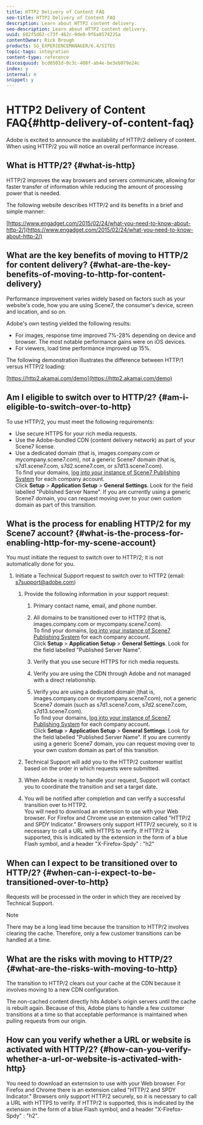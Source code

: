 ```yaml
---
title: HTTP2 Delivery of Content FAQ
seo-title: HTTP2 Delivery of Content FAQ
description: Learn about HTTP2 content delivery.
seo-description: Learn about HTTP2 content delivery.
uuid: 682f5d62-c73f-462c-9de0-9f6a8574225a
contentOwner: Rick Brough
products: SG_EXPERIENCEMANAGER/6.4/SITES
topic-tags: integration
content-type: reference
discoiquuid: bcd0501d-0c3c-408f-ab4e-be3eb079e24c
index: y
internal: n
snippet: y
---
```


# HTTP2 Delivery of Content FAQ{#http-delivery-of-content-faq}

Adobe is excited to announce the availability of HTTP/2 delivery of content. When using HTTP/2 you will notice an overall performance increase.

## What is HTTP/2? {#what-is-http}

HTTP/2 improves the way browsers and servers communicate, allowing for faster transfer of information while reducing the amount of processing power that is needed.

The following website describes HTTP/2 and its benefits in a brief and simple manner:

[https://www.engadget.com/2015/02/24/what-you-need-to-know-about-http-2/](https://www.engadget.com/2015/02/24/what-you-need-to-know-about-http-2/)

## What are the key benefits of moving to HTTP/2 for content delivery? {#what-are-the-key-benefits-of-moving-to-http-for-content-delivery}

Performance improvement varies widely based on factors such as your website's code, how you are using Scene7, the consumer's device, screen and location, and so on.

Adobe's own testing yielded the following results:

* For images, response time improved 7%-28% depending on device and browser. The most notable performance gains were on iOS devices.
* For viewers, load time performance improved up 15%.

The following demonstration illustrates the difference between HTTP/1 versus HTTP/2 loading:

[https://http2.akamai.com/demo](https://http2.akamai.com/demo)

## Am I eligible to switch over to HTTP/2? {#am-i-eligible-to-switch-over-to-http}

To use HTTP/2, you must meet the following requirements:

* Use secure HTTPS for your rich media requests.
* Use the Adobe-bundled CDN (content delivery network) as part of your Scene7 license.
* Use a dedicated domain (that is, images.company.com or mycompany.scene7.com), not a generic Scene7 domain (that is, s7d1.scene7.com, s7d2.scene7.com, or s7d13.scene7.com).  
  To find your domains, [log into your instance of Scene7 Publishing System](http://www.adobe.com/marketing-cloud/experience-manager/scene7-login.html) for each company account.  
  Click **Setup** &gt; **Application Setup** &gt; **General Settings**. Look for the field labelled "Published Server Name". If you are currently using a generic Scene7 domain, you can request moving over to your own custom domain as part of this transition.

## What is the process for enabling HTTP/2 for my Scene7 account? {#what-is-the-process-for-enabling-http-for-my-scene-account}

You must initiate the request to switch over to HTTP/2; it is not automatically done for you.

1. Initiate a Technical Support request to switch over to HTTP2 (email: s7support@adobe.com)

    1. Provide the following information in your support request:

        1. Primary contact name, email, and phone number.
        1. All domains to be transitioned over to HTTP2 (that is, images.company.com or mycompany.scene7.com).  
           To find your domains, [log into your instance of Scene7 Publishing System](http://www.adobe.com/marketing-cloud/experience-manager/scene7-login.html) for each company account.  
           Click **Setup** &gt; **Application Setup** &gt; **General Settings**. Look for the field labelled "Published Server Name".
        
        1. Verify that you use secure HTTPS for rich media requests.
        1. Verify you are using the CDN through Adobe and not managed with a direct relationship.
        1. Verify you are using a dedicated domain (that is, images.company.com or mycompany.scene7.com), not a generic Scene7 domain (such as s7d1.scene7.com, s7d2.scene7.com, s7d13.scene7.com).  
           To find your domains, [log into your instance of Scene7 Publishing System](http://www.adobe.com/marketing-cloud/experience-manager/scene7-login.html) for each company account.  
           Click **Setup** &gt; **Application Setup** &gt; **General Settings**. Look for the field labelled "Published Server Name". If you are currently using a generic Scene7 domain, you can request moving over to your own custom domain as part of this transition.

    1. Technical Support will add you to the HTTP/2 customer waitlist based on the order in which requests were submitted.
    1. When Adobe is ready to handle your request, Support will contact you to coordinate the transition and set a target date.
    1. You will be notified after completion and can verify a successful transition over to HTTP2.  
       You will need to download an extension to use with your Web browser. For Firefox and Chrome use an extension called "HTTP/2 and SPDY Indicator." Browsers only support HTTP/2 securely, so it is necessary to call a URL with HTTPS to verify. If HTTP/2 is supported, this is indicated by the extension in the form of a blue Flash symbol, and a header "X-Firefox-Spdy" : "h2"

## When can I expect to be transitioned over to HTTP/2? {#when-can-i-expect-to-be-transitioned-over-to-http}

Requests will be processed in the order in which they are received by Technical Support.

>[!NOTE]
>
>There may be a long lead time because the transition to HTTP/2 involves clearing the cache. Therefore, only a few customer transitions can be handled at a time.

## What are the risks with moving to HTTP/2? {#what-are-the-risks-with-moving-to-http}

The transition to HTTP/2 clears out your cache at the CDN because it involves moving to a new CDN configuration.

The non-cached content directly hits Adobe's origin servers until the cache is rebuilt again. Because of this, Adobe plans to handle a few customer transitions at a time so that acceptable performance is maintained when pulling requests from our origin.

## How can you verify whether a URL or website is activated with HTTP/2? {#how-can-you-verify-whether-a-url-or-website-is-activated-with-http}

You need to download an externsion to use with your Web browser. For Firefox and Chrome there is an extension called "HTTP/2 and SPDY Indicator." Browsers only support HTTP/2 securely, so it is necessary to call a URL with HTTPS to verify. If HTTP/2 is supported, this is indicated by the extension in the form of a blue Flash symbol, and a header "X-Firefox-Spdy" : "h2".
